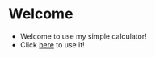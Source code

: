 # Welcome

- Welcome to use my simple calculator!
- Click [here](https://xiahy23.github.io/) to use it!